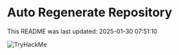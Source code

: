 # Auto Regenerate Repository

This README was last updated: 2025-01-30 07:51:10

 ![TryHackMe](https://tryhackme.com/badge/533634)